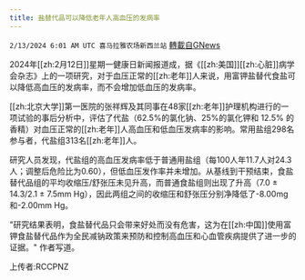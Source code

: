 ```yaml
---
title: 盐替代品可以降低老年人高血压的发病率
---
```

`2/13/2024 6:01 AM UTC 喜马拉雅农场新西兰站` [轉載自GNews](https://gnews.org/articles/2302003)

2024年[[zh:2月12日]]星期一健康日新闻报道成，据《[[zh:美国]][[zh:心脏]]病学会杂志》上的一项研究，对于血压正常的[[zh:老年]]人来说，用富钾盐替代食盐可以降低高血压的发病率，而不会增加低血压的发病率。

[[zh:北京大学]]第一医院的张祥辉及其同事在48家[[zh:老年]]护理机构进行的一项试验的事后分析中，评估了代盐（62.5%的氯化钠、25%的氯化钾和 12.5% 的香精）对血压正常的[[zh:老年]]人高血压和低血压发病率的影响。常用盐组298名参与者，代盐组313名[[zh:老年]]人。

研究人员发现，代盐组的高血压发病率低于普通用盐组（每100人年11.7人对24.3人；调整后危险比为0.60），但低血压发作率并未增加。从基线到干预结束，食盐替代品组的平均收缩压/舒张压未见升高，而普通食盐组则出现了升高（7.0 ± 14.3/2.1 ± 7.5mm Hg），因此两组之间的收缩压和舒张压分别净降低了-8.00mg和-2.00mm Hg。

"研究结果表明，食盐替代品只会带来好处而没有危害，这为在[[zh:中国]]使用富钾食盐替代品作为全民减钠政策来预防和控制高血压和心血管疾病提供了进一步的证据。" 作者写道。

上传者:RCCPNZ
